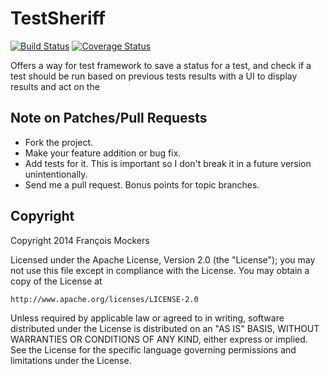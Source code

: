 TestSheriff
======
[![Build Status](https://travis-ci.org/mockersf/TestSheriff.svg?branch=master)](https://travis-ci.org/mockersf/TestSheriff)
[![Coverage Status](https://coveralls.io/repos/mockersf/TestSheriff/badge.png)](https://coveralls.io/r/mockersf/TestSheriff)

Offers a way for test framework to save a status for a test, and check if a test should be run based on previous tests results with a UI to display results and act on the


Note on Patches/Pull Requests
-----------------------------

* Fork the project.
* Make your feature addition or bug fix.
* Add tests for it. This is important so I don't break it in a future version unintentionally.
* Send me a pull request. Bonus points for topic branches.


Copyright
---------

Copyright 2014 François Mockers

Licensed under the Apache License, Version 2.0 (the "License");
you may not use this file except in compliance with the License.
You may obtain a copy of the License at

    http://www.apache.org/licenses/LICENSE-2.0

Unless required by applicable law or agreed to in writing, software
distributed under the License is distributed on an "AS IS" BASIS,
WITHOUT WARRANTIES OR CONDITIONS OF ANY KIND, either express or implied.
See the License for the specific language governing permissions and
limitations under the License.

